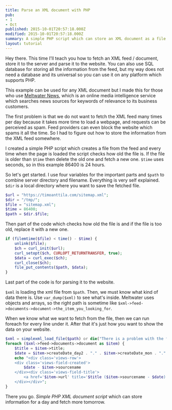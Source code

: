 ```yaml
---
title: Parse an XML document with PHP
pub:
- 1
- Oct
published: 2015-10-01T20:57:18.000Z
modified: 2015-10-01T20:57:18.000Z
summary: A simple PHP script which can store an XML document as a file to the server and use it for the website. Replaces file older than 24 hours.
layout: tutorial
---
```


Hey there. This time I'll teach you how to fetch an XML feed / document, store it to the server and parse it to the website. You can also use SQL database for storing all the information from the feed, but my way does not need a database and its universal so you can use it on any platform which supports PHP.

This example can be used for any XML document but I made this for those who use <a href="https://www.meltwater.com/" rel="noopener" target="_blank">Meltwater News</a>, which is an online media intelligence service which searches news sources for keywords of relevance to its business customers.

The first problem is that we do not want to fetch the XML feed many times per day because it takes more time to load a webpage, and requests can be perceived as spam. Feed providers can even block the website which spams it all the time. So I had to figure out how to store the information from the XML feed somewhere.

I created a simple PHP script which creates a file from the feed and every time when the page is loaded the script checks how old the file is. If the file is older than `$time` then delete the old one and fetch a new one. `$time` uses seconds, so in this example 86400 is 24 hours.

So let's get started. I use four variables for the important parts and `$path` to combine server directory and filename. Everything is very self explained. `$dir` is a local directory where you want to save the fetched file.

```PHP
$url = "https://timoanttila.com/sitemap.xml";
$dir = "/tmp/";
$file = "sitemap.xml";
$time = 86400;
$path = $dir.$file;
```

Then part of the code which checks how old the file is and if the file is too old, replace it with a new one.

```PHP
if (filemtime($file) < time() - $time) {
    unlink($file);
    $ch = curl_init($url);
    curl_setopt($ch, CURLOPT_RETURNTRANSFER, true);
    $data = curl_exec($ch);
    curl_close($ch);
    file_put_contents($path, $data);
}
```

Last part of the code is for parsing it to the website.

`$xml` is loading the xml file from `$path`. Then, we must know what kind of data there is. Use `var_dump($xml)` to see what's inside. Meltwater uses objects and arrays, so the right path is sometime like `$xml->feed->documents->document->the_item_you_looking_for`.

When we know what we want to fetch from the file, then we can run foreach for every line under it. After that it's just how you want to show the data on your website.

```PHP
$xml = simplexml_load_file($path) or die("There is a problem with the feed.");
foreach ($xml->feed->documents->document as $item) {
    $title = $item->title;
    $date = $item->createDate_day2 . "." . $item->createDate_mon . "." . $item->createDate_year;
    echo "<div class='views-row'>
    <div class='views-field-created'>
        $date - $item->sourcename
    </div><div class='views-field-title'>
        <a href='$item->url' title='$title ($item->sourcename - $date)'>$title</a>
    </div></div>";
}
```

There you go. *Simple PHP XML document script* which can store information for a day and fetch more tomorrow.